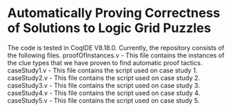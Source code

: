# Automatically Proving Correctness of Solutions to Logic Grid Puzzles
The code is tested in CoqIDE V8.18.0.
Currently, the repository consists of the following files.
proofOfInstances.v - This file contains the instances of the clue types that we have proven to find automatic proof tactics.
caseStudy1.v - This file contains the script used on case study 1.
caseStudy2.v - This file contains the script used on case study 2.
caseStudy3.v - This file contains the script used on case study 3.
caseStudy4.v - This file contains the script used on case study 4.
caseStudy5.v - This file contains the script used on case study 5.
